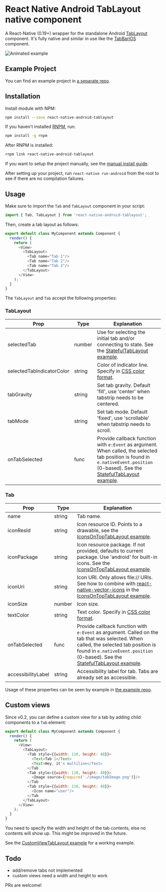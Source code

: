 # React Native Android TabLayout native component

A React-Native (0.19+) wrapper for the standalone Android 
[TabLayout](http://developer.android.com/reference/android/support/design/widget/TabLayout.html) component. It's fully 
native and similar in use like the [TabBarIOS](https://facebook.github.io/react-native/docs/tabbarios.html) component. 

![Animated example](https://i.imgur.com/nKFVnu4.gif)

## Example Project

You can find an example project in [a separate repo](https://github.com/AlbertBrand/react-native-android-tablayout-example).

## Installation

Install module with NPM:

```bash
npm install --save react-native-android-tablayout
```

If you haven't installed [RNPM](https://github.com/rnpm/rnpm), run:

```bash
npm install -g rnpm
```

After RNPM is installed:

```bash
rnpm link react-native-android-tablayout
```

If you want to setup the project manually, see the [manual install guide](docs/manual_install.md).

After setting up your project, run `react-native run-android` from the root to see if there are no compilation failures.

## Usage

Make sure to import the `Tab` and `TabLayout` component in your script: 

```javascript
import { Tab, TabLayout } from 'react-native-android-tablayout';
```

Then, create a tab layout as follows:

```javascript
export default class MyComponent extends Component {
  render() {
    return (
      <View>
        <TabLayout>
          <Tab name="Tab 1"/>
          <Tab name="Tab 2"/>
          <Tab name="Tab 3"/>
        </TabLayout>
      </View>
    );
  }
}
```

The `TabLayout` and `Tab` accept the following properties:

### TabLayout

Prop                      | Type    | Explanation
---                       | ---     | ---
selectedTab               | number  | Use for selecting the initial tab and/or connecting to state. See the [StatefulTabLayout example](https://github.com/AlbertBrand/react-native-android-tablayout-example/blob/master/app/StatefulTabLayout.js).
selectedTabIndicatorColor | string  | Color of indicator line. Specify in [CSS color format](https://facebook.github.io/react-native/docs/colors.html).
tabGravity                | string  | Set tab gravity. Default 'fill', use 'center' when tabstrip needs to be centered.
tabMode                   | string  | Set tab mode. Default 'fixed', use 'scrollable' when tabstrip needs to scroll.
onTabSelected             | func    | Provide callback function with `e:Event` as argument. When called, the selected tab position is found in `e.nativeEvent.position` (0-based). See the [StatefulTabLayout example](https://github.com/AlbertBrand/react-native-android-tablayout-example/blob/master/app/StatefulTabLayout.js).

### Tab

Prop                | Type    | Explanation
---                 | ---     | ---
name                | string  | Tab name.
iconResId           | string  | Icon resource ID. Points to a drawable, see the [IconsOnTopTabLayout example](https://github.com/AlbertBrand/react-native-android-tablayout-example/blob/master/app/IconsOnTopTabLayout.js).
iconPackage         | string  | Icon resource package. If not provided, defaults to current package. Use 'android' for built-in icons. See the [IconsOnTopTabLayout example](https://github.com/AlbertBrand/react-native-android-tablayout-example/blob/master/app/IconsOnTopTabLayout.js).
iconUri             | string  | Icon URI. Only allows file:// URIs. See how to combine with [react-native-vector-icons](https://github.com/oblador/react-native-vector-icons) in the [IconsOnTopTabLayout example](https://github.com/AlbertBrand/react-native-android-tablayout-example/blob/master/app/IconsOnTopTabLayout.js).
iconSize            | number  | Icon size.
textColor           | string  | Text color. Specify in [CSS color format](https://facebook.github.io/react-native/docs/colors.html).
onTabSelected       | func    | Provide callback function with `e:Event` as argument. Called on the tab that was selected. When called, the selected tab position is found in `e.nativeEvent.position` (0-based). See the [StatefulTabLayout example](https://github.com/AlbertBrand/react-native-android-tablayout-example/blob/master/app/StatefulTabLayout.js).
accessibilityLabel  | string  | Accessibility label for tab. Tabs are already set as accessible.

Usage of these properties can be seen by example in [the example repo](https://github.com/AlbertBrand/react-native-android-tablayout-example).

## Custom views

Since v0.2, you can define a custom view for a tab by adding child components to a `Tab` element:

```javascript
export default class MyComponent extends Component {
  render() {
    return (
      <View>
        <TabLayout>
          <Tab style={{width: 110, height: 48}}>
            <Text>Tab 1</Text>
            <Text>Hey, it's multiline</Text>
          </Tab
          <Tab style={{width: 110, height: 48}}>
            <Image source={require('./image/tabImage.png')}/>
          </Tab
          <Tab style={{width: 110, height: 48}}>
            <Icon name="user"/>
          </Tab
        </TabLayout>
      </View>
    );
  }
}
```

You need to specify the width and height of the tab contents, else no contents will show up. This might be improved in the future.

See the [CustomViewTabLayout example](https://github.com/AlbertBrand/react-native-android-tablayout-example/blob/master/app/CustomViewTabLayout.js) for a working example.

## Todo

  * add/remove tabs not implemented
  * custom views need a width and height to work

PRs are welcome!
